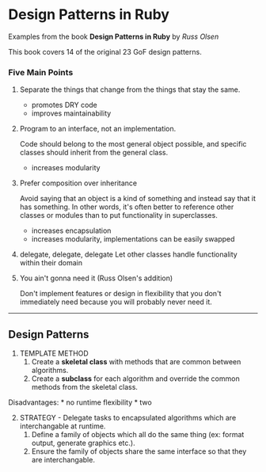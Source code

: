 # Design Patterns in Ruby

Examples from the book **Design Patterns in Ruby** by *Russ Olsen*

This book covers 14 of the original 23 GoF design patterns.

### Five Main Points

1. Separate the things that change from the things that stay the same.
    * promotes DRY code
    * improves maintainability

2.  Program to an interface, not an implementation.

    Code should belong to the most general object possible, and specific classes should inherit from the general class.
    * increases modularity

3. Prefer composition over inheritance
   
   Avoid saying that an object is a kind of something and instead say that it has something.  In other words, it's often better to reference other classes or modules than to put functionality in superclasses.
    * increases encapsulation
    * increases modularity, implementations can be easily swapped

4. delegate, delegate, delegate
  Let other classes handle functionality within their domain

5. You ain't gonna need it (Russ Olsen's addition)
  
   Don't implement features or design in flexibility that you don't immediately need because you will probably never need it.

----------------------------------------------------------------

## Design Patterns

1. TEMPLATE METHOD
    1. Create a **skeletal class** with methods that are common between algorithms.
    2. Create a **subclass** for each algorithm and override the common methods from the skeletal class.

Disadvantages:
    * no runtime flexibility
    * two


2. STRATEGY - Delegate tasks to encapsulated algorithms which are interchangable at runtime.
	1. Define a family of objects which all do the same thing (ex: format output, generate graphics etc.).
	2. Ensure the family of objects share the same interface so that they are interchangable.


